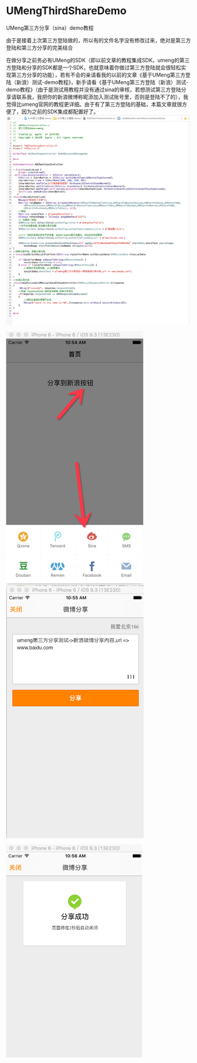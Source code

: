 # UMengThirdShareDemo
UMeng第三方分享（sina）demo教程

由于是接着上次第三方登陆做的，所以有的文件名字没有修改过来，绝对是第三方登陆和第三方分享的完美结合

在做分享之前务必有UMeng的SDK（即以前文章的教程集成SDK，umeng的第三方登陆和分享的SDK都是一个SDK，也就意味着你做过第三方登陆就会很轻松实现第三方分享的功能），若有不会的亲请看我的以前的文章《基于UMeng第三方登陆（新浪）测试-demo教程》，新手请看《基于UMeng第三方登陆（新浪）测试-demo教程》（由于是测试用教程并没有通过sina的审核，若想测试第三方登陆分享请联系我，我把你的新浪微博称昵添加入测试账号里，否则是登陆不了的），我觉得比umeng官网的教程更详细。由于有了第三方登陆的基础，本篇文章就很方便了，因为之前的SDK集成都配置好了。
![](https://github.com/mrzhao12/UMengThirdShareDemo/blob/master/1378846-12bb61227123bf86.png)

![](https://github.com/mrzhao12/UMengThirdShareDemo/blob/master/1378846-bf4b7f00.png
)
![](https://github.com/mrzhao12/UMengThirdShareDemo/blob/master/1378846-980570b05d879b95.png)

![](https://github.com/mrzhao12/UMengThirdShareDemo/blob/master/1378846-64c35b2c3e98f8cd.png)
